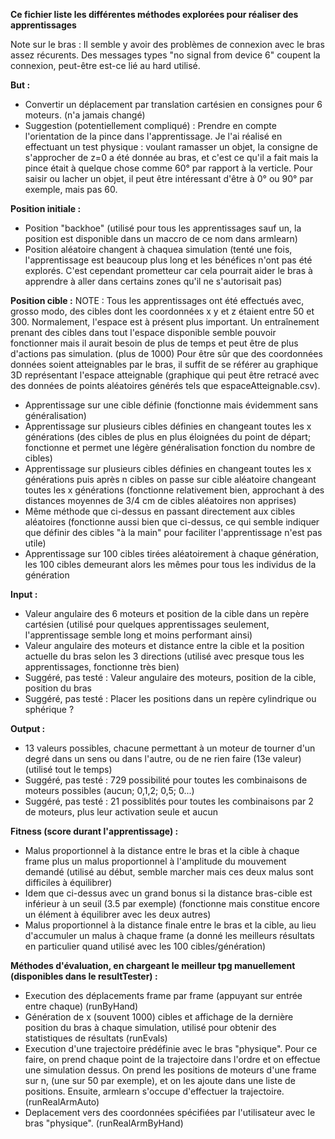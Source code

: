 **Ce fichier liste les différentes méthodes explorées pour réaliser des apprentissages**

Note sur le bras :
Il semble y avoir des problèmes de connexion avec le bras assez récurents. Des messages types "no signal from device 6" coupent la connexion, peut-être est-ce lié au hard utilisé.

**But :**
- Convertir un déplacement par translation cartésien en consignes pour 6 moteurs. (n'a jamais changé)
- Suggestion (potentiellement compliqué) : Prendre en compte l'orientation de la pince dans l'apprentissage. Je l'ai réalisé en effectuant un test physique : voulant ramasser un objet, la consigne de s'approcher de z=0 a été donnée au bras, et c'est ce qu'il a fait mais la pince était à quelque chose comme 60° par rapport à la verticle. Pour saisir ou lacher un objet, il peut être intéressant d'être à 0° ou 90° par exemple, mais pas 60.

**Position initiale :**
- Position "backhoe" (utilisé pour tous les apprentissages sauf un, la position est disponible dans un maccro de ce nom dans armlearn)
- Position aléatoire changent à chaquea simulation (tenté une fois, l'apprentissage est beaucoup plus long et les bénéfices n'ont pas été explorés. C'est cependant prometteur car cela pourrait aider le bras à apprendre à aller dans certains zones qu'il ne s'autorisait pas)

**Position cible :**
NOTE : Tous les apprentissages ont été effectués avec, grosso modo, des cibles dont les coordonnées x y et z étaient entre 50 et 300. Normalement, l'espace est à présent plus important. Un entraînement prenant des cibles dans tout l'espace disponible semble pouvoir fonctionner mais il aurait besoin de plus de temps et peut être de plus d'actions pas simulation. (plus de 1000)
Pour être sûr que des coordonnées données soient atteignables par le bras, il suffit de se référer au graphique 3D représentant l'espace atteignable (graphique qui peut être retracé avec des données de points aléatoires générés tels que espaceAtteignable.csv).

- Apprentissage sur une cible définie (fonctionne mais évidemment sans généralisation)
- Apprentissage sur plusieurs cibles définies en changeant toutes les x générations (des cibles de plus en plus éloignées du point de départ; fonctionne et permet une légère généralisation fonction du nombre de cibles)
- Apprentissage sur plusieurs cibles définies en changeant toutes les x générations puis après n cibles on passe sur cible aléatoire changeant toutes les x générations (fonctionne relativement bien, approchant à des distances moyennes de 3/4 cm de cibles aléatoires non apprises)
- Même méthode que ci-dessus en passant directement aux cibles aléatoires (fonctionne aussi bien que ci-dessus, ce qui semble indiquer que définir des cibles "à la main" pour faciliter l'apprentissage n'est pas utile)
- Apprentissage sur 100 cibles tirées aléatoirement à chaque génération, les 100 cibles demeurant alors les mêmes pour tous les individus de la génération

**Input :**
- Valeur angulaire des 6 moteurs et position de la cible dans un repère cartésien (utilisé pour quelques apprentissages seulement, l'apprentissage semble long et moins performant ainsi)
- Valeur angulaire des  moteurs et distance entre la cible et la position actuelle du bras selon les 3 directions (utilisé avec presque tous les apprentissages, fonctionne très bien)
- Suggéré, pas testé : Valeur angulaire des moteurs, position de la cible, position du bras
- Suggéré, pas testé : Placer les positions dans un repère cylindrique ou sphérique ?

**Output :**
- 13 valeurs possibles, chacune permettant à un moteur de tourner d'un degré dans un sens ou dans l'autre, ou de ne rien faire (13e valeur) (utilisé tout le temps)
- Suggéré, pas testé : 729 possibilité pour toutes les combinaisons de moteurs possibles (aucun; 0,1,2; 0,5; 0...)
- Suggéré, pas testé : 21 possiblités pour toutes les combinaisons par 2 de moteurs, plus leur activation seule et aucun

**Fitness (score durant l'apprentissage) :**
- Malus proportionnel à la distance entre le bras et la cible à chaque frame plus un malus proportionnel à l'amplitude du mouvement demandé (utilisé au début, semble marcher mais ces deux malus sont difficiles à équilibrer)
- Idem que ci-dessus avec un grand bonus si la distance bras-cible est inférieur à un seuil (3.5 par exemple) (fonctionne mais constitue encore un élément à équilibrer avec les deux autres)
- Malus proportionnel à la distance finale entre le bras et la cible, au lieu d'accumuler un malus à chaque frame (a donné les meilleurs résultats en particulier quand utilisé avec les 100 cibles/génération)

**Méthodes d'évaluation, en chargeant le meilleur tpg manuellement (disponibles dans le resultTester) :**
- Execution des déplacements frame par frame (appuyant sur entrée entre chaque) (runByHand)
- Génération de x (souvent 1000) cibles et affichage de la dernière position du bras à chaque simulation, utilisé pour obtenir des statistiques de résultats (runEvals)
- Execution d'une trajectoire prédéfinie avec le bras "physique". Pour ce faire, on prend chaque point de la trajectoire dans l'ordre et on effectue une simulation dessus. On prend les positions de moteurs d'une frame sur n, (une sur 50 par exemple), et on les ajoute dans une liste de positions. Ensuite, armlearn s'occupe d'effectuer la trajectoire. (runRealArmAuto)
- Deplacement vers des coordonnées spécifiées par l'utilisateur avec le bras "physique". (runRealArmByHand)
